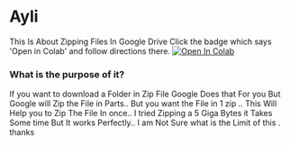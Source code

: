 # Ayli
This Is About Zipping Files In Google Drive
Click the badge which says 'Open in Colab' and follow directions there.
<a href="https://colab.research.google.com/github/AliMuhammadRajwa/Ayli/blob/main/Zipping_Files_in_Google_Drive.ipynb" target="_parent"><img src="https://colab.research.google.com/assets/colab-badge.svg" alt="Open In Colab"/></a>



### What is the purpose of it?
If you want to download a Folder in Zip File Google Does that For you But Google will Zip the File in Parts..
But you want the File in 1 zip .. 
This Will Help you to Zip The File In once..
I tried Zipping a 5 Giga Bytes it Takes Some time But It works Perfectly..
I am Not Sure what is the Limit of this .
thanks
